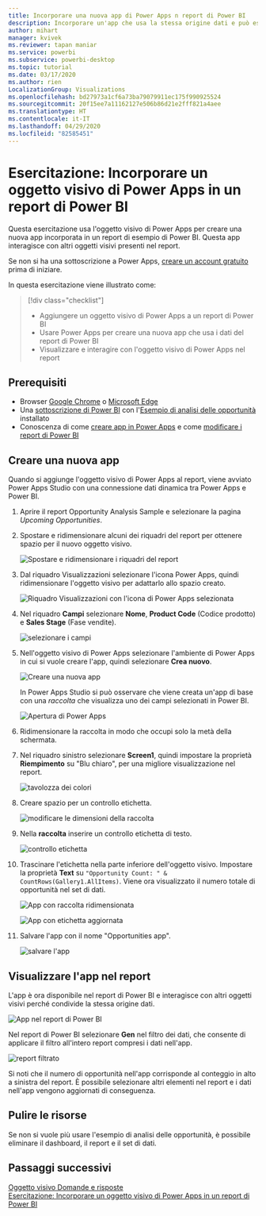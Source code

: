 ```yaml
---
title: Incorporare una nuova app di Power Apps n report di Power BI
description: Incorporare un'app che usa la stessa origine dati e può essere filtrata come altri elementi del report
author: mihart
manager: kvivek
ms.reviewer: tapan maniar
ms.service: powerbi
ms.subservice: powerbi-desktop
ms.topic: tutorial
ms.date: 03/17/2020
ms.author: rien
LocalizationGroup: Visualizations
ms.openlocfilehash: bd27973a1cf6a73ba79079911ec175f990925524
ms.sourcegitcommit: 20f15ee7a11162127e506b86d21e2fff821a4aee
ms.translationtype: HT
ms.contentlocale: it-IT
ms.lasthandoff: 04/29/2020
ms.locfileid: "82585451"
---
```

# <a name="tutorial-embed-a-power-apps-visual-in-a-power-bi-report"></a>Esercitazione: Incorporare un oggetto visivo di Power Apps in un report di Power BI

Questa esercitazione usa l'oggetto visivo di Power Apps per creare una nuova app incorporata in un report di esempio di Power BI. Questa app interagisce con altri oggetti visivi presenti nel report.

Se non si ha una sottoscrizione a Power Apps, [creare un account gratuito](https://web.powerapps.com/signup?redirect=marketing&email=) prima di iniziare.

In questa esercitazione viene illustrato come:
> [!div class="checklist"]
> * Aggiungere un oggetto visivo di Power Apps a un report di Power BI
> * Usare Power Apps per creare una nuova app che usa i dati del report di Power BI
> * Visualizzare e interagire con l'oggetto visivo di Power Apps nel report

## <a name="prerequisites"></a>Prerequisiti

* Browser [Google Chrome](https://www.google.com/chrome/browser/) o [Microsoft Edge](https://www.microsoft.com/windows/microsoft-edge)
* Una [sottoscrizione di Power BI](https://docs.microsoft.com/power-bi/service-self-service-signup-for-power-bi) con l'[Esempio di analisi delle opportunità](https://docs.microsoft.com/power-bi/sample-opportunity-analysis#get-the-content-pack-for-this-sample) installato
* Conoscenza di come [creare app in Power Apps](https://docs.microsoft.com/powerapps/maker/canvas-apps/data-platform-create-app-scratch) e come [modificare i report di Power BI](https://docs.microsoft.com/power-bi/service-the-report-editor-take-a-tour)



## <a name="create-a-new-app"></a>Creare una nuova app
Quando si aggiunge l'oggetto visivo di Power Apps al report, viene avviato Power Apps Studio con una connessione dati dinamica tra Power Apps e Power BI.

1. Aprire il report Opportunity Analysis Sample e selezionare la pagina *Upcoming Opportunities*. 


2. Spostare e ridimensionare alcuni dei riquadri del report per ottenere spazio per il nuovo oggetto visivo.

    ![Spostare e ridimensionare i riquadri del report](media/power-bi-visualization-powerapp/power-bi-report-page.jpg)

2. Dal riquadro Visualizzazioni selezionare l'icona Power Apps, quindi ridimensionare l'oggetto visivo per adattarlo allo spazio creato.

    ![Riquadro Visualizzazioni con l'icona di Power Apps selezionata](media/power-bi-visualization-powerapp/power-bi-powerapps-icon.jpg)

3. Nel riquadro **Campi** selezionare **Nome**, **Product Code** (Codice prodotto) e **Sales Stage** (Fase vendite). 

    ![selezionare i campi](media/power-bi-visualization-powerapp/power-bi-fields.png)

4. Nell'oggetto visivo di Power Apps selezionare l'ambiente di Power Apps in cui si vuole creare l'app, quindi selezionare **Crea nuovo**.

    ![Creare una nuova app](media/power-bi-visualization-powerapp/power-bi-create-new-powerapp.png)

    In Power Apps Studio si può osservare che viene creata un'app di base con una *raccolta* che visualizza uno dei campi selezionati in Power BI.

    ![Apertura di Power Apps](media/power-bi-visualization-powerapp/power-bi-power-app.png)

5.  Ridimensionare la raccolta in modo che occupi solo la metà della schermata. 

6. Nel riquadro sinistro selezionare **Screen1**, quindi impostare la proprietà **Riempimento** su "Blu chiaro", per una migliore visualizzazione nel report.

    ![tavolozza dei colori](media/power-bi-visualization-powerapp/power-bi-powerapps-fill.png)

6. Creare spazio per un controllo etichetta. 

    ![modificare le dimensioni della raccolta](media/power-bi-visualization-powerapp/power-bi-powerapps-gallery.png)


8. Nella **raccolta** inserire un controllo etichetta di testo.

   ![controllo etichetta](media/power-bi-visualization-powerapp/power-bi-label.png)

7. Trascinare l'etichetta nella parte inferiore dell'oggetto visivo. Impostare la proprietà **Text** su `"Opportunity Count: " & CountRows(Gallery1.AllItems)`. Viene ora visualizzato il numero totale di opportunità nel set di dati.

    ![App con raccolta ridimensionata](media/power-bi-visualization-powerapp/power-bi-power-app-label.png)

    ![App con etichetta aggiornata](media/power-bi-visualization-powerapp/power-bi-label-live.png)

7. Salvare l'app con il nome "Opportunities app". 

    ![salvare l'app](media/power-bi-visualization-powerapp/power-bi-save-powerapp.png)


## <a name="view-the-app-in-the-report"></a>Visualizzare l'app nel report
L'app è ora disponibile nel report di Power BI e interagisce con altri oggetti visivi perché condivide la stessa origine dati.

![App nel report di Power BI](media/power-bi-visualization-powerapp/power-bi-powerapps-visual.png)

Nel report di Power BI selezionare **Gen** nel filtro dei dati, che consente di applicare il filtro all'intero report compresi i dati nell'app.

![report filtrato](media/power-bi-visualization-powerapp/power-bi-last.png)

Si noti che il numero di opportunità nell'app corrisponde al conteggio in alto a sinistra del report. È possibile selezionare altri elementi nel report e i dati nell'app vengono aggiornati di conseguenza.


## <a name="clean-up-resources"></a>Pulire le risorse
Se non si vuole più usare l'esempio di analisi delle opportunità, è possibile eliminare il dashboard, il report e il set di dati.


## <a name="next-steps"></a>Passaggi successivi
[Oggetto visivo Domande e risposte](power-bi-visualization-types-for-reports-and-q-and-a.md)    
[Esercitazione: Incorporare un oggetto visivo di Power Apps in un report di Power BI](https://docs.microsoft.com/powerapps/maker/canvas-apps/powerapps-custom-visual)    
